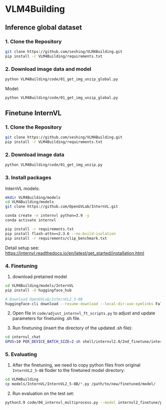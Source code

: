 # VLM4Building


## Inference global dataset
### 1. Clone the Repository
```sh
git clone https://github.com/seshing/VLM4Building.git
pip install -r VLM4Building/requirements.txt
```
### 2. Download image data and model
```sh
python VLM4Building/code/01_get_img_unzip_global.py
```
Model:
```sh
python VLM4Building/code/01_get_img_unzip_global.py
```

## Finetune InternVL
### 1. Clone the Repository

```sh
git clone https://github.com/seshing/VLM4Building.git
pip install -r VLM4Building/requirements.txt
```

### 2. Download image data
```sh
python VLM4Building/code/01_get_img_unzip.py
```

### 3. Install packages
InternVL models:
```sh
mkdir VLM4Building/models
cd VLM4Building/models
git clone https://github.com/OpenGVLab/InternVL.git
```

```sh
conda create -n internvl python=3.9 -y
conda activate internvl
```

```sh
pip install -r requirements.txt
pip install flash-attn==2.3.6 --no-build-isolation
pip install -r requirements/clip_benchmark.txt
```

Detail setup see: https://internvl.readthedocs.io/en/latest/get_started/installation.html

### 4. Finetuning
1. download pretained model
```sh
cd VLM4Building/models/InternVL
pip install -U huggingface_hub

# Download OpenGVLab/InternVL2_5-8B
huggingface-cli download --resume-download --local-dir-use-symlinks False OpenGVLab/InternVL2_5-8B --local-dir InternVL2_5-8B
```

2. Open file in ```code/adjust_internvl_ft_scripts.py``` to adjust and update parameters for finetuning .sh file.

3. Run finetuning (insert the directory of the updated .sh file): 
```sh
cd internvl_chat
GPUS=10 PER_DEVICE_BATCH_SIZE=2 sh shell/internvl2.0/2nd_finetune/internvl2_8b_internlm2_7b_dynamic_res_2nd_finetune_full_building.sh
```

### 5. Evaluating
1. After the finetuning, we need to copy python files from original ```InternVL2_5-8B``` floder to the finetuned model directory:
```sh
cd VLM4Building
cp models/InternVL/InternVL2_5-8B/*.py /path/to/new/finetuned/model/
```

2. Run evaluation on the test set:
```sh
python3.9 code/04_internvl_multiprocess.py --model internvl2_finetune/path/to/new/finetuned/model --num_gpus 5
```
